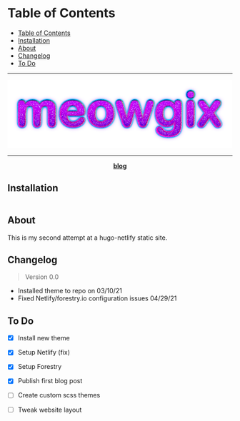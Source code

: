 <p align="center>
  <img src="https://" width="100%" height="300">
</p>

# Table of Contents

- [Table of Contents](#table-of-contents)
- [Installation](#installation)
- [About](#about)
- [Changelog](#changelog)
- [To Do](#todo)

********************

![meowgix-logo](/images/meowgix-logo.png)

********************

<p align="center"><b><a href="https://meowgix.com/">blog</a></b></p>

## Installation

```
```

## About

This is my second attempt at a hugo-netlify static site.

## Changelog

> Version 0.0

- Installed theme to repo on 03/10/21
- Fixed Netlify/forestry.io configuration issues 04/29/21 

## To Do

- [x] Install new theme
- [x] Setup Netlify (fix)
- [x] Setup Forestry
- [x] Publish first blog post
- [ ] Create custom scss themes
- [ ] Tweak website layout

